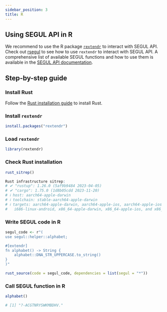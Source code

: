 ```yaml
---
sidebar_position: 3
title: R
---
```


## Using SEGUL API in R

We recommend to use the R package [`rextendr`](https://extendr.github.io/rextendr/index.html) to interact with SEGUL API. Check out [rsegul](https://github.com/hhandika/rsegul) to see how to use `rextendr` to interact with SEGUL API. A comprehensive list of available SEGUL functions and how to use them is available in the [SEGUL API documentation](https://docs.rs/segul/latest/segul/index.html).

## Step-by-step guide

### Install Rust

Follow the [Rust installation guide](https://www.rust-lang.org/tools/install) to install Rust.

### Install `rextendr`

```r
install.packages("rextendr")
```

### Load `rextendr`

```r
library(rextendr)
```

### Check Rust installation

```r
rust_sitrep()

Rust infrastructure sitrep:
# ✔ "rustup": 1.26.0 (5af9b9484 2023-04-05)
# ✔ "cargo": 1.75.0 (1d8b05cdd 2023-11-20)
# ℹ host: aarch64-apple-darwin
# ℹ toolchain: stable-aarch64-apple-darwin
# ℹ targets: aarch64-apple-darwin, aarch64-apple-ios, aarch64-apple-ios-sim, aarch64-linux-android, armv7-linux-androideabi,
#   i686-linux-android, x86_64-apple-darwin, x86_64-apple-ios, and x86_64-linux-android
```

### Write SEGUL code in R

```r
segul_code <- r"(
use segul::helper::alphabet;

#[extendr]
fn alphabet() -> String {
    alphabet::DNA_STR_UPPERCASE.to_string()
}
)"

rust_source(code = segul_code, dependencies = list(segul = "*"))
```

### Call SEGUL function in R

```r
alphabet()

# [1] "?-ACGTNRYSWKMBDHV."
```
